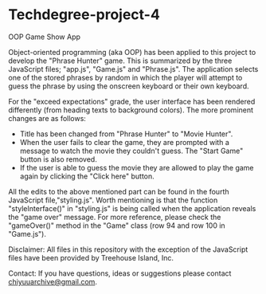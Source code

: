 # Techdegree-project-4
 OOP Game Show App

Object-oriented programming (aka OOP) has been applied to this project to develop the "Phrase Hunter" game. This is summarized by the three JavaScript files; "app.js", "Game.js" and "Phrase.js". The application selects one of the stored phrases by random in which the player will attempt to guess the phrase by using the onscreen keyboard or their own keyboard.

 For the "exceed expectations" grade, the user interface has been rendered differently (from heading texts to background colors). The more prominent changes are as follows:
 - Title has been changed from "Phrase Hunter" to "Movie Hunter".
 - When the user fails to clear the game, they are prompted with a message to watch the movie they couldn't guess. The "Start Game" button is also removed.
 - If the user is able to guess the movie they are allowed to play the game again by clicking the "Click here" button.
 
 All the edits to the above mentioned part can be found in the fourth JavaScript file,"styling.js". Worth mentioning is that the function "styleInterface()" in "styling.js" is being called when the application reveals the "game over" message. For more reference, please check the "gameOver()" method in the "Game" class (row 94 and row 100 in "Game.js").

Disclaimer: All files in this repository with the exception of the JavaScript files have been provided by Treehouse Island, Inc.

Contact: If you have questions, ideas or suggestions please contact chiyuuarchive@gmail.com.